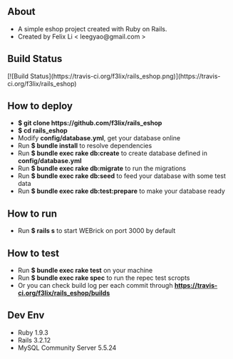 <h2>About</h2>
<ul>
<li>A simple eshop project created with Ruby on Rails.</li>
<li>Created by Felix Li < leegyao@gmail.com > </li>
</ul>
<h2>Build Status</h2>
[![Build Status](https://travis-ci.org/f3lix/rails_eshop.png)](https://travis-ci.org/f3lix/rails_eshop)
<h2>How to deploy</h2>
<ul>
<li><b>$ git clone https://github.com/f3lix/rails_eshop</b></li>
<li><b>$ cd rails_eshop</b></li>
<li>Modify <b>config/database.yml</b>, get your database online</li>
<li>Run <b>$ bundle install</b> to resolve dependencies</li>
<li>Run <b>$ bundle exec rake db:create</b> to create database defined in <b>config/database.yml</b></li>
<li>Run <b>$ bundle exec rake db:migrate</b> to run the migrations</li>
<li>Run <b>$ bundle exec rake db:seed</b> to feed your database with some test data</li>
<li>Run <b>$ bundle exec rake db:test:prepare</b> to make your database ready</li>
</ul>
<h2>How to run</h2>
<ul>
<li>Run <b>$ rails s</b> to start WEBrick on port 3000 by default</li>
</ul>
<h2>How to test</h2>
<ul>
<li>Run <b>$ bundle exec rake test</b> on your machine</li>
<li>Run <b>$ bundle exec rake spec</b> to run the repec test scropts</li>
<li>Or you can check build log per each commit through <b><a href="https://travis-ci.org/f3lix/rails_eshop/builds" target="_block">https://travis-ci.org/f3lix/rails_eshop/builds</a></b></li>
</ul>
<h2>Dev Env</h2>
<ul>
<li>Ruby 1.9.3</li>
<li>Rails 3.2.12</li>
<li>MySQL Community Server 5.5.24</li>
</ul>